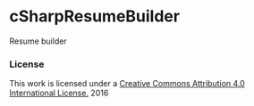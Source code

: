 # cSharpResumeBuilder
Resume builder 
### License
This work is licensed under a [Creative Commons Attribution 4.0 International License.](http://creativecommons.org/licenses/by/4.0/) 2016
